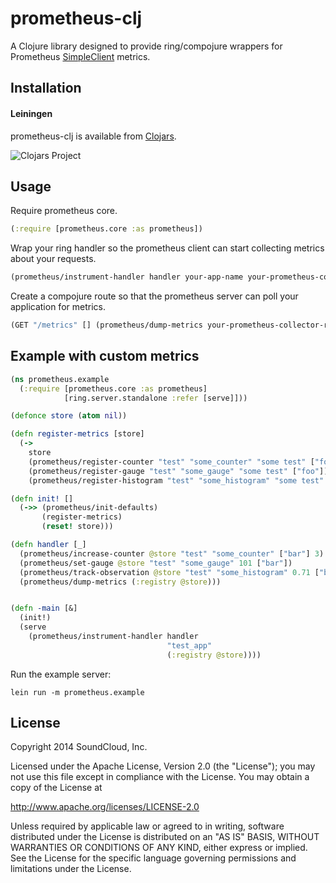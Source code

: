 # prometheus-clj

A Clojure library designed to provide ring/compojure wrappers for Prometheus [SimpleClient](https://github.com/prometheus/client_java) metrics.

## Installation

#### Leiningen

prometheus-clj is available from [Clojars](https://clojars.org/com.soundcloud/prometheus-clj).

![Clojars Project](http://clojars.org/com.soundcloud/prometheus-clj/latest-version.svg)

## Usage

Require prometheus core.

```clojure
(:require [prometheus.core :as prometheus])
```

Wrap your ring handler so the prometheus client can start collecting metrics about your requests.

```clojure
(prometheus/instrument-handler handler your-app-name your-prometheus-collector-registry)
```

Create a compojure route so that the prometheus server can poll your application for metrics.

```clojure
(GET "/metrics" [] (prometheus/dump-metrics your-prometheus-collector-registry))
```

## Example with custom metrics

```clojure
(ns prometheus.example
  (:require [prometheus.core :as prometheus]
            [ring.server.standalone :refer [serve]]))

(defonce store (atom nil))

(defn register-metrics [store]
  (->
    store
    (prometheus/register-counter "test" "some_counter" "some test" ["foo"])
    (prometheus/register-gauge "test" "some_gauge" "some test" ["foo"])
    (prometheus/register-histogram "test" "some_histogram" "some test" ["foo"] [0.7 0.8 0.9])))

(defn init! []
  (->> (prometheus/init-defaults)
       (register-metrics)
       (reset! store)))

(defn handler [_]
  (prometheus/increase-counter @store "test" "some_counter" ["bar"] 3)
  (prometheus/set-gauge @store "test" "some_gauge" 101 ["bar"])
  (prometheus/track-observation @store "test" "some_histogram" 0.71 ["bar"])
  (prometheus/dump-metrics (:registry @store)))


(defn -main [&]
  (init!)
  (serve
    (prometheus/instrument-handler handler
                                   "test_app"
                                   (:registry @store))))

```

Run the example server:

    lein run -m prometheus.example

## License

Copyright 2014 SoundCloud, Inc.

Licensed under the Apache License, Version 2.0 (the "License");
you may not use this file except in compliance with the License.
You may obtain a copy of the License at

<http://www.apache.org/licenses/LICENSE-2.0>

Unless required by applicable law or agreed to in writing, software
distributed under the License is distributed on an "AS IS" BASIS,
WITHOUT WARRANTIES OR CONDITIONS OF ANY KIND, either express or implied.
See the License for the specific language governing permissions and
limitations under the License.
